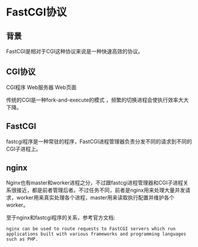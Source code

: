 # FastCGI协议

## 背景

FastCGI是相对于CGI这种协议来说是一种快速高效的协议。

## CGI协议 

CGI程序 Web服务器 Web页面 

传统的CGI是一种fork-and-execute的模式 ，频繁的切换进程会使执行效率大大下降。

## FastCGI
fastcgi程序是一种常驻的程序，FastCGI进程管理器负责分发不同的请求到不同的CGI子进程上。


## nginx

Nginx也有master和worker进程之分，不过跟fastcgi进程管理器和CGI子进程关系很接近，都是前者管理后者。不过任务不同，前者是nginx用来处理大量并发请求，worker用来真实处理各个进程，master用来读取执行配置并维护各个worker。

至于nginx和fastcgi程序的关系，参考官方文档:

```
nginx can be used to route requests to FastCGI servers which run applications built with various frameworks and programming languages such as PHP.

```